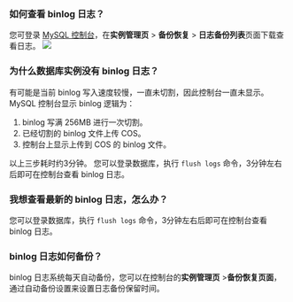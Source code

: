 
### 如何查看 binlog 日志？
您可登录 [MySQL 控制台](https://console.cloud.tencent.com/cdb)，在**实例管理页** > **备份恢复** > **日志备份列表**页面下载查看日志。
![](https://qcloudimg.tencent-cloud.cn/raw/0b0957b76b605ad563cc6d53060ae440.png)

### 为什么数据库实例没有 binlog 日志？
有可能是当前 binlog 写入速度较慢，一直未切割，因此控制台一直未显示。
MySQL 控制台显示 binlog 逻辑为：
1. binlog 写满 256MB 进行一次切割。
2. 已经切割的 binlog 文件上传 COS。
3. 控制台上显示上传到 COS 的 binlog 文件。

以上三步耗时约3分钟。
您可以登录数据库，执行 `flush logs` 命令，3分钟左右后即可在控制台查看 binlog 日志。

### 我想查看最新的 binlog 日志，怎么办？
您可以登录数据库，执行 `flush logs` 命令，3分钟左右后即可在控制台查看 binlog 日志。

### binlog 日志如何备份？ 
binlog 日志系统每天自动备份，您可以在控制台的**实例管理页** >**备份恢复页面**，通过自动备份设置来设置日志备份保留时间。

